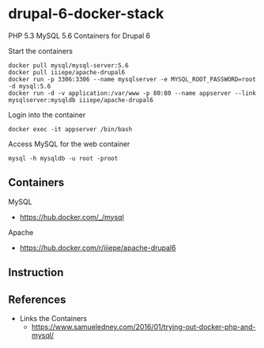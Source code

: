 # drupal-6-docker-stack
PHP 5.3 MySQL 5.6 Containers for Drupal 6

Start the containers 
```
docker pull mysql/mysql-server:5.6
docker pull iiiepe/apache-drupal6
docker run -p 3306:3306 --name mysqlserver -e MYSQL_ROOT_PASSWORD=root -d mysql:5.6
docker run -d -v application:/var/www -p 80:80 --name appserver --link mysqlserver:mysqldb iiiepe/apache-drupal6
```

Login into the container
```
docker exec -it appserver /bin/bash
```

Access MySQL for the web container
```
mysql -h mysqldb -u root -proot
```

## Containers
MySQL
- https://hub.docker.com/_/mysql

Apache
- https://hub.docker.com/r/iiiepe/apache-drupal6

## Instruction

## References
- Links the Containers
    - https://www.samueledney.com/2016/01/trying-out-docker-php-and-mysql/
